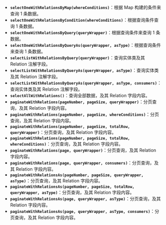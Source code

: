 - **`selectOneWithRelationsByMap(whereConditions)`**：根据 Map 构建的条件来查询 1 条数据。
- **`selectOneWithRelationsByCondition(whereConditions)`**：根据查询条件查询 1 条数据。
- **`selectOneWithRelationsByQuery(queryWrapper)`**：根据查询条件来查询 1 条数据。
- **`selectOneWithRelationsByQueryAs(queryWrapper, asType)`**：根据查询条件来查询 1 条数据。
- **`selectListWithRelationsByQuery(queryWrapper)`**：查询实体类及其 Relation 注解字段。
- **`selectListWithRelationsByQueryAs(queryWrapper, asType)`**：查询实体类及其 Relation 注解字段。
- **`selectListWithRelationsByQueryAs(queryWrapper, asType, consumers)`**：查询实体类及其 Relation 注解字段。
- **`selectAllWithRelations()`**：查询全部数据，及其 Relation 字段内容。
- **`paginateWithRelations(pageNumber, pageSize, queryWrapper)`**：分页查询，及其 Relation 字段内容。
- **`paginateWithRelations(pageNumber, pageSize, whereConditions)`**：分页查询，及其 Relation 字段内容。
- **`paginateWithRelations(pageNumber, pageSize, totalRow, queryWrapper)`**：分页查询，及其 Relation 字段内容。
- **`paginateWithRelations(pageNumber, pageSize, totalRow, whereConditions)`**：分页查询，及其 Relation 字段内容。
- **`paginateWithRelations(page, queryWrapper)`**：分页查询，及其 Relation 字段内容。
- **`paginateWithRelations(page, queryWrapper, consumers)`**：分页查询，及其 Relation 字段内容。
- **`paginateWithRelationsAs(pageNumber, pageSize, queryWrapper, asType)`**：分页查询，及其 Relation 字段内容。
- **`paginateWithRelationsAs(pageNumber, pageSize, totalRow, queryWrapper, asType)`**：分页查询，及其 Relation 字段内容。
- **`paginateWithRelationsAs(page, queryWrapper, asType)`**：分页查询，及其 Relation 字段内容。
- **`paginateWithRelationsAs(page, queryWrapper, asType, consumers)`**：分页查询，及其 Relation 字段内容。
